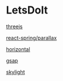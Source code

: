 # LetsDoIt

<a href="https://threejs-test-zeta-one.vercel.app/"> threejs </a>

<a href="https://react-spring-parallax-seven.vercel.app/"> react-spring/parallax </a>

<a href="https://horizontal-five.vercel.app/"> horizontal </a>

<a href="https://avibedi1768.github.io/LetsDoIt/gsap/index.html"> gsap </a>

<a href="https://avibedi1768.github.io/LetsDoIt/skylight/index.html"> skylight </a>
